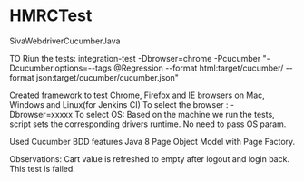 # HMRCTest
SivaWebdriverCucumberJava

TO Riun the tests:
integration-test -Dbrowser=chrome -Pcucumber "-Dcucumber.options=--tags @Regression --format  html:target/cucumber/  --format  json:target/cucumber/cucumber.json"

Created framework to test Chrome, Firefox and IE browsers on Mac, Windows and Linux(for Jenkins CI)
To select the browser : -Dbrowser=xxxxx
To select OS: Based on the machine we run the tests, script sets the corresponding drivers runtime. No need to pass OS param.

Used Cucumber BDD features
Java 8
Page Object Model with Page Factory.

Observations:
Cart value is refreshed to empty after logout and login back.  This test is failed.
